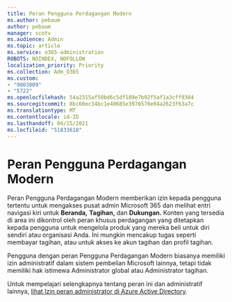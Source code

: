 ```yaml
---
title: Peran Pengguna Perdagangan Modern
ms.author: pebaum
author: pebaum
manager: scotv
ms.audience: Admin
ms.topic: article
ms.service: o365-administration
ROBOTS: NOINDEX, NOFOLLOW
localization_priority: Priority
ms.collection: Adm_O365
ms.custom:
- "9003009"
- "5722"
ms.openlocfilehash: 54a2315af50bd6c5df189e7b92f5af1a3cff9304
ms.sourcegitcommit: 8bc60ec34bc1e40685e3976576e04a2623f63a7c
ms.translationtype: MT
ms.contentlocale: id-ID
ms.lasthandoff: 04/15/2021
ms.locfileid: "51833618"
---
```

# <a name="modern-commerce-user-role"></a>Peran Pengguna Perdagangan Modern

Peran Pengguna Perdagangan Modern memberikan izin kepada pengguna tertentu untuk mengakses pusat admin Microsoft 365 dan melihat entri navigasi kiri untuk **Beranda,** **Tagihan,** dan **Dukungan.** Konten yang tersedia di area ini dikontrol oleh peran khusus perdagangan yang ditetapkan kepada pengguna untuk mengelola produk yang mereka beli untuk diri sendiri atau organisasi Anda. Ini mungkin mencakup tugas seperti membayar tagihan, atau untuk akses ke akun tagihan dan profil tagihan.

Pengguna dengan peran Pengguna Perdagangan Modern biasanya memiliki izin administratif dalam sistem pembelian Microsoft lainnya, tetapi tidak memiliki hak istimewa Administrator global atau Administrator tagihan.

Untuk mempelajari selengkapnya tentang peran ini dan administratif lainnya, [lihat Izin peran administrator di Azure Active Directory](https://docs.microsoft.com/azure/active-directory/users-groups-roles/directory-assign-admin-roles#modern-commerce-administrator).